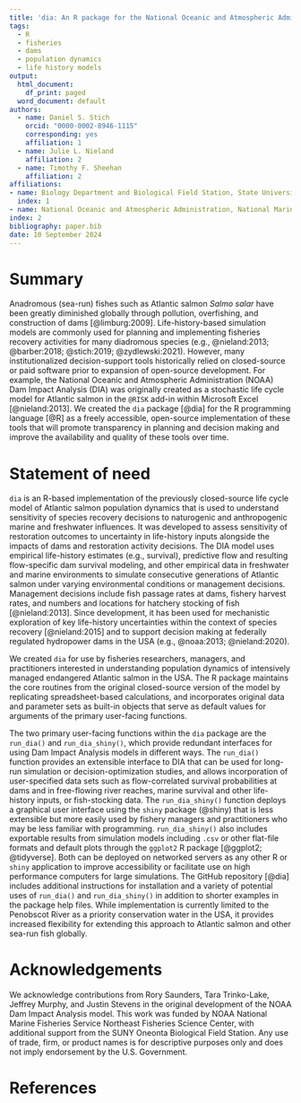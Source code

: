 ```yaml
---
title: 'dia: An R package for the National Oceanic and Atmospheric Administration dam impact analysis'
tags:
  - R
  - fisheries
  - dams
  - population dynamics
  - life history models
output:
  html_document:
    df_print: paged
  word_document: default
authors:
  - name: Daniel S. Stich
    orcid: "0000-0002-8946-1115"
    corresponding: yes
    affiliation: 1
  - name: Julie L. Nieland
    affiliation: 2
  - name: Timothy F. Sheehan
    affiliation: 2
affiliations:
- name: Biology Department and Biological Field Station, State University of New York at Oneonta, NY 13280 USA
  index: 1
- name: National Oceanic and Atmospheric Administration, National Marine Fisheries Service, Northeast Fisheries Science Center, Woods Hole, MA 02543 USA
index: 2
bibliography: paper.bib
date: 10 September 2024
---
```


# Summary

Anadromous (sea-run) fishes such as Atlantic salmon *Salmo salar* have been greatly diminished globally through pollution, overfishing, and construction of dams [@limburg:2009]. Life-history-based simulation models are commonly used for planning and implementing fisheries recovery activities for many diadromous species (e.g., @nieland:2013; @barber:2018; @stich:2019; @zydlewski:2021). However, many institutionalized decision-support tools historically relied on closed-source or paid software prior to expansion of open-source development. For example, the National Oceanic and Atmospheric Administration (NOAA) Dam Impact Analysis (DIA) was originally created as a stochastic life cycle model for Atlantic salmon in the `@RISK` add-in within Microsoft Excel [@nieland:2013]. We created the `dia` package [@dia] for the R programming language [@R] as a freely accessible, open-source implementation of these tools that will promote transparency in planning and decision making and improve the availability and quality of these tools over time.

# Statement of need

`dia` is an R-based implementation of the previously closed-source life cycle model of Atlantic salmon population dynamics that is used to understand sensitivity of species recovery decisions to naturogenic and  anthropogenic  marine and freshwater influences. It was developed to assess sensitivity of restoration outcomes to uncertainty in life-history inputs alongside the impacts of dams and restoration activity decisions. The DIA model uses empirical life-history estimates (e.g., survival), predictive flow and resulting flow-specific dam survival modeling, and other empirical data in freshwater and marine environments to simulate consecutive generations of Atlantic salmon under varying environmental conditions or management decisions. Management decisions include fish passage rates at dams, fishery harvest rates, and numbers and locations for hatchery stocking of fish [@nieland:2013]. Since development, it has been used for mechanistic exploration of key life-history uncertainties within the context of species recovery [@nieland:2015] and to support decision making at federally regulated hydropower dams in the USA (e.g., @noaa:2013; @nieland:2020).

We created `dia` for use by fisheries researchers, managers, and practitioners interested in understanding population dynamics of intensively managed endangered Atlantic salmon in the USA. The R package maintains the core routines from the original closed-source version of the model by replicating spreadsheet-based calculations, and incorporates original data and parameter sets as built-in objects that serve as default values for arguments of the primary user-facing functions. 

The two primary user-facing functions within the `dia` package are the `run_dia()` and `run_dia_shiny()`, which provide redundant interfaces for using Dam Impact Analysis models in different ways. The `run_dia()` function provides an extensible interface to DIA that can be used for long-run simulation or decision-optimization studies, and allows incorporation of user-specified data sets such as flow-correlated survival probabilities at dams and in free-flowing river reaches, marine survival and other life-history inputs, or fish-stocking data. The `run_dia_shiny()` function deploys a graphical user interface using the `shiny` package (@shiny) that is less extensible but more easily used by fishery managers and practitioners who may be less familiar with programming. `run_dia_shiny()` also includes exportable results from simulation models including `.csv` or other flat-file formats and default plots through the `ggplot2` R package [@ggplot2; @tidyverse]. Both can be deployed on networked servers as any other R or `shiny` application to improve accessibility or facilitate use on high performance computers for large simulations. The GitHub repository [@dia] includes additional instructions for installation and a variety of potential uses of `run_dia()` and `run_dia_shiny()` in addition to shorter examples in the package help files. While implementation is currently limited to the Penobscot River as a priority conservation water in the USA, it provides increased flexibility for extending this approach to Atlantic salmon and other sea-run fish globally. 

# Acknowledgements
We acknowledge contributions from Rory Saunders, Tara Trinko-Lake, Jeffrey Murphy, and Justin Stevens in the original development of the NOAA Dam Impact Analysis model. This work was funded by NOAA National Marine Fisheries Service Northeast Fisheries Science Center, with additional support from the SUNY Oneonta Biological Field Station. Any use of trade, firm, or product names is for descriptive purposes only and does not imply endorsement by the U.S. Government.

# References
